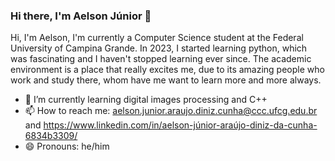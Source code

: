 ### Hi there, I'm Aelson Júnior 👋


Hi, I'm Aelson, I'm currently a Computer Science student at the Federal University of Campina Grande. In 2023, I started learning python, which was fascinating and I haven't stopped learning ever since. The academic environment is a place that really excites me, due to its amazing people who work and study there, whom have me want to learn more and more always. 

- 🌱 I’m currently learning digital images processing and C++
- 📫 How to reach me: aelson.junior.araujo.diniz.cunha@ccc.ufcg.edu.br and https://www.linkedin.com/in/aelson-júnior-araújo-diniz-da-cunha-6834b3309/
- 😄 Pronouns: he/him
  
<!--
**aelsonjrdiniz/aelsonjrdiniz** is a ✨ _special_ ✨ repository because its `README.md` (this file) appears on your GitHub profile.

Here are some ideas to get you started:

- 🔭 I’m currently working on ...
- 🌱 I’m currently learning ...
- 👯 I’m looking to collaborate on ...
- 🤔 I’m looking for help with ...
- 💬 Ask me about ...
- 📫 How to reach me: ...
- 😄 Pronouns: ...
- ⚡ Fun fact: ...
-->

